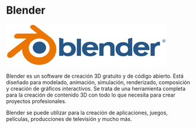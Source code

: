 # Blender

![imagen](img/2022-11-30-16-17-58.png)

Blender es un software de creación 3D gratuito y de código abierto. Está diseñado para modelado, animación, simulación, renderizado, composición y creación de gráficos interactivos. Se trata de una herramienta completa para la creación de contenido 3D con todo lo que necesita para crear proyectos profesionales.

Blender se puede utilizar para la creación de aplicaciones, juegos, películas, producciones de televisión y mucho más.
